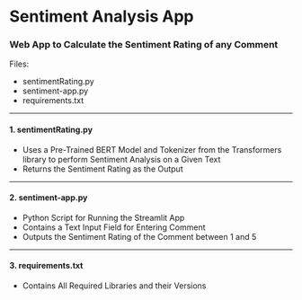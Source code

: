 # Sentiment Analysis App
### Web App to Calculate the Sentiment Rating of any Comment

Files:
- sentimentRating.py
- sentiment-app.py
- requirements.txt

____

#### 1. sentimentRating.py
- Uses a Pre-Trained BERT Model and Tokenizer from the Transformers library to perform Sentiment Analysis on a Given Text
- Returns the Sentiment Rating as the Output
____

#### 2. sentiment-app.py
- Python Script for Running the Streamlit App
- Contains a Text Input Field for Entering Comment
- Outputs the Sentiment Rating of the Comment between 1 and 5
____

#### 3. requirements.txt
- Contains All Required Libraries and their Versions
